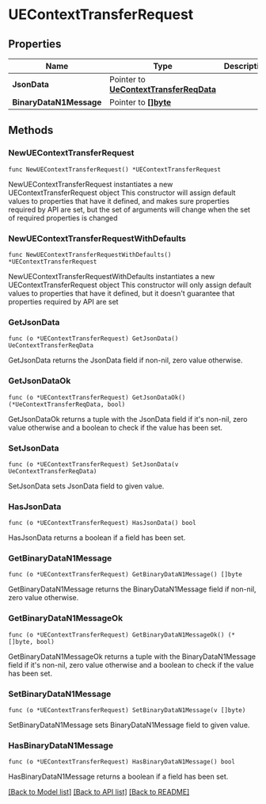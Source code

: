 # UEContextTransferRequest

## Properties

Name | Type | Description | Notes
------------ | ------------- | ------------- | -------------
**JsonData** | Pointer to [**UeContextTransferReqData**](UeContextTransferReqData.md) |  | [optional] 
**BinaryDataN1Message** | Pointer to [**[]byte**]([]byte.md) |  | [optional] 

## Methods

### NewUEContextTransferRequest

`func NewUEContextTransferRequest() *UEContextTransferRequest`

NewUEContextTransferRequest instantiates a new UEContextTransferRequest object
This constructor will assign default values to properties that have it defined,
and makes sure properties required by API are set, but the set of arguments
will change when the set of required properties is changed

### NewUEContextTransferRequestWithDefaults

`func NewUEContextTransferRequestWithDefaults() *UEContextTransferRequest`

NewUEContextTransferRequestWithDefaults instantiates a new UEContextTransferRequest object
This constructor will only assign default values to properties that have it defined,
but it doesn't guarantee that properties required by API are set

### GetJsonData

`func (o *UEContextTransferRequest) GetJsonData() UeContextTransferReqData`

GetJsonData returns the JsonData field if non-nil, zero value otherwise.

### GetJsonDataOk

`func (o *UEContextTransferRequest) GetJsonDataOk() (*UeContextTransferReqData, bool)`

GetJsonDataOk returns a tuple with the JsonData field if it's non-nil, zero value otherwise
and a boolean to check if the value has been set.

### SetJsonData

`func (o *UEContextTransferRequest) SetJsonData(v UeContextTransferReqData)`

SetJsonData sets JsonData field to given value.

### HasJsonData

`func (o *UEContextTransferRequest) HasJsonData() bool`

HasJsonData returns a boolean if a field has been set.

### GetBinaryDataN1Message

`func (o *UEContextTransferRequest) GetBinaryDataN1Message() []byte`

GetBinaryDataN1Message returns the BinaryDataN1Message field if non-nil, zero value otherwise.

### GetBinaryDataN1MessageOk

`func (o *UEContextTransferRequest) GetBinaryDataN1MessageOk() (*[]byte, bool)`

GetBinaryDataN1MessageOk returns a tuple with the BinaryDataN1Message field if it's non-nil, zero value otherwise
and a boolean to check if the value has been set.

### SetBinaryDataN1Message

`func (o *UEContextTransferRequest) SetBinaryDataN1Message(v []byte)`

SetBinaryDataN1Message sets BinaryDataN1Message field to given value.

### HasBinaryDataN1Message

`func (o *UEContextTransferRequest) HasBinaryDataN1Message() bool`

HasBinaryDataN1Message returns a boolean if a field has been set.


[[Back to Model list]](../README.md#documentation-for-models) [[Back to API list]](../README.md#documentation-for-api-endpoints) [[Back to README]](../README.md)


